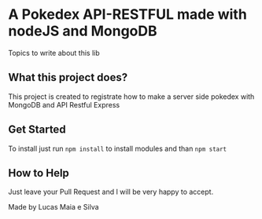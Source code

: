 # A Pokedex API-RESTFUL  made with nodeJS and MongoDB 

Topics to write about this lib

## What this project does?

This project is created to registrate how to make a server side pokedex with MongoDB and API Restful Express

## Get Started

To install just run `npm install` to install modules and than `npm start`

## How to Help

Just leave your Pull Request and I will be very happy to accept.

Made by Lucas Maia e Silva